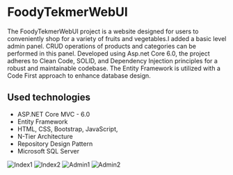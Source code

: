 # FoodyTekmerWebUI

The FoodyTekmerWebUI project is a website designed for users to conveniently shop for a variety of fruits and vegetables.I added a basic level admin panel. CRUD operations of products and categories can be performed in this panel. Developed using Asp.net Core 6.0, the project adheres to Clean Code, SOLID, and Dependency Injection principles for a robust and maintainable codebase. The Entity Framework is utilized with a Code First approach to enhance database design.

## Used technologies


- ASP.NET Core MVC - 6.0
- Entity Framework
- HTML, CSS, Bootstrap, JavaScript, 
- N-Tier Architecture
- Repository Design Pattern
- Microsoft SQL Server

![Index1](https://i.hizliresim.com/6y9ltzu.png "Index1")
![Index2](https://i.hizliresim.com/tgm76n3.png "Index2")
![Admin1](https://i.hizliresim.com/sqcqiqs.png "Index1")
![Admin2](https://i.hizliresim.com/e6a1a2g.png "Admin2")

